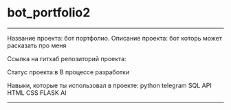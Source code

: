 # bot_portfolio2
************************************************
Название проекта:
бот портфолио.
Описание проекта:
бот которь может расказать про меня

Ссылка на гитхаб репозиторий проекта:

Статус проекта:в В процессе разработки

Навыки, которые ты использовал в проекте:
python telegram SQL API HTML CSS FLASK AI
************************************************


    
